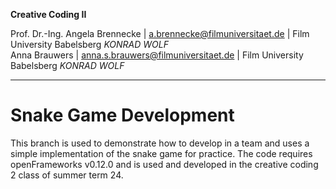 **Creative Coding II**

Prof. Dr.-Ing. Angela Brennecke | a.brennecke@filmuniversitaet.de | Film University Babelsberg *KONRAD WOLF*   
Anna Brauwers | anna.s.brauwers@filmuniversitaet.de | Film University Babelsberg *KONRAD WOLF*

---

# Snake Game Development 

This branch is used to demonstrate how to develop in a team and uses a simple implementation of the snake game for practice.
The code requires openFrameworks v0.12.0 and is used and developed in the creative coding 2 class of summer term 24.
